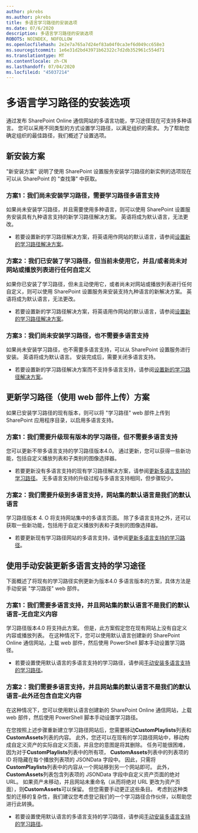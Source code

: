 ```yaml
---
author: pkrebs
ms.author: pkrebs
title: 多语言学习路径的安装选项
ms.date: 07/6/2020
description: 多语言学习路径的安装选项
ROBOTS: NOINDEX, NOFOLLOW
ms.openlocfilehash: 2e2e7a765a7d24ef83a04f0ca3ef6d049cc658e3
ms.sourcegitcommit: 1e6e31d2bd43971b62322c7d2db352961c554d71
ms.translationtype: MT
ms.contentlocale: zh-CN
ms.lasthandoff: 07/04/2020
ms.locfileid: "45037214"
---
```

# <a name="setup-options-for-multilingual-learning-pathways"></a>多语言学习路径的安装选项
通过发布 SharePoint Online 通信网站的多语言功能，学习途径现在可支持多种语言。 您可以采用不同类型的方式设置学习路径，以满足组织的需求。 为了帮助您确定组织的最佳路径，我们概述了设置选项。 

## <a name="new-install-scenarios"></a>新安装方案
"新安装方案" 说明了使用 SharePoint 设置服务安装学习路径的新实例的选项现在可以从 SharePoint 的 "查找簿" 中获取。

### <a name="scenario-1-we-have-not-installed-learning-pathways-and-need-learning-pathways-multilingual-support"></a>方案1：我们尚未安装学习路径，需要学习路径多语言支持 
如果尚未安装学习路径，并且需要使用多种语言，则可以使用 SharePoint 设置服务安装具有九种语言支持的新学习路径解决方案。 英语将成为默认语言，无法更改。 
- 若要设置新的学习路径解决方案，将英语用作网站的默认语言，请参阅[设置新的学习路径解决方案](custom_provision_ml.md)。

### <a name="scenario-2-we-installed-learning-pathways-but-arent-currently-using-it-andor-havent-made-any-customization-to-the-site-or-playlists"></a>方案2：我们已安装了学习路径，但当前未使用它，并且/或者尚未对网站或播放列表进行任何自定义 
如果你已安装了学习路径，但未主动使用它，或者尚未对网站或播放列表进行任何自定义，则可以使用 SharePoint 设置服务来安装支持九种语言的新解决方案。 英语将成为默认语言，无法更改。 
- 若要设置新的学习路径解决方案，将英语用作网站的默认语言，请参阅[设置新的学习路径解决方案](custom_provision_ml.md)。

### <a name="scenario-3-we-havent-installed-learning-pathways-and-dont-need-multilingual-support"></a>方案3：我们尚未安装学习路径，也不需要多语言支持 
如果尚未安装学习路径，也不需要多语言支持，可以从 SharePoint 设置服务进行安装。 英语将成为默认语言。 安装完成后，需要关闭多语言支持。 
- 若要设置新的学习路径解决方案而不支持多语言支持，请参阅[设置新的学习路径解决方案](custom_provision_ml.md)。

## <a name="update-learning-pathways-with-a-web-part-upload-scenarios"></a>更新学习路径（使用 web 部件上传）方案
如果已安装学习路径的现有版本，则可以将 "学习路径" web 部件上传到 SharePoint 应用程序目录，以启用多语言支持。 

### <a name="scenario-1-we-need-to-upgrade-an-existing-version-of-learning-pathways-but-dont-need-multilingual-support"></a>方案1：我们需要升级现有版本的学习路径，但不需要多语言支持
您可以更新不带多语言支持的学习路径版本4.0。 通过更新，您可以获得一些新功能，包括自定义播放列表和子类别的图像选择器。 

- 若要更新没有多语言支持的现有学习路径解决方案，请参阅[更新多语言支持的学习路径](custom_update_ml.md)。 无多语言支持的升级过程与多语言支持相同，但步骤较少。 

### <a name="scenario-2-we-need-to-upgrade-to-multilingual-support-and-the-default-language-of-the-site-collection-is-our-default-language"></a>方案2：我们需要升级到多语言支持，网站集的默认语言是我们的默认语言
学习路径版本 4. O 将支持网站集中的多语言页面。 除了多语言支持之外，还可以获取一些新功能，包括用于自定义播放列表和子类别的图像选择器。 
- 若要更新现有学习路径网站的多语言支持，请参阅[更新多语言支持的学习路径](custom_update_ml.md)。 

## <a name="update-learning-pathways-for-multilingual-support-with-manual-install"></a>使用手动安装更新多语言支持的学习途径 
下面概述了将现有的学习路径实例更新为版本4.0 多语言版本的方案，具体方法是手动安装 "学习路径" web 部件。 

### <a name="scenario-1-we-need-multilingual-support-and-the-default-language-of-the-site-collection-is-not-our-default-language--no-custom-content"></a>方案1：我们需要多语言支持，并且网站集的默认语言不是我们的默认语言–无自定义内容 
学习路径版本4.0 将支持此方案。 但是，此方案假定您在现有网站上没有自定义内容或播放列表。 在这种情况下，您可以使用默认语言创建新的 SharePoint Online 通信网站，上载 web 部件，然后使用 PowerShell 脚本手动设置学习路径。 
- 若要设置使用默认语言的多语言支持的学习路径，请参阅[手动安装多语言支持的学习路径](custom_manualsetup_ml.md)。

### <a name="scenario-2-we-need-multilingual-support-and-the-default-language-of-the-site-collection-is-not-our-default-language--plus-we-have-custom-content"></a>方案2：我们需要多语言支持，并且网站集的默认语言不是我们的默认语言–此外还包含自定义内容 
在这种情况下，您可以使用默认语言创建新的 SharePoint Online 通信网站，上载 web 部件，然后使用 PowerShell 脚本手动设置学习路径。 

在您按照上述步骤重新建立学习路径网站后，您需要移动**CustomPlaylists**列表和**CustomAssets**列表的内容。 此外，您还可以在现有的学习路径网站中，移动构成自定义资产的实际自定义页面，并且您的意图是将其删除。 任务可能很困难，因为对于**CustomPlaylists**列表中的所有项， **CustomAssets**列表中的列表项的 ID 将隐藏在每个播放列表项的 JSONData 字段中。 因此，只需将**CustomPlaylists**列表中的内容从一个网站移到另一个网站即可。 此外， **CustomAssets**列表包含列表项的 JSONData 字段中自定义资产页面的绝对 URL。 如果资产未移动，并且网站未重命名（从而将绝对 URL 更改为资产页面），则**CustomAssets**可以保留。 但您需要手动更正这些条目。 考虑到这种类型的迁移的复杂性，我们建议您考虑登记我们的一个学习路径合作伙伴，以帮助您进行此转换。
- 若要设置使用默认语言的多语言支持的学习路径，请参阅[手动安装多语言支持的学习路径](custom_manualsetup_ml.md)。

